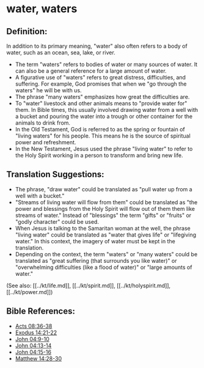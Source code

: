 # water, waters #

## Definition: ##

In addition to its primary meaning, "water" also often refers to a body of water, such as an ocean, sea, lake, or river.

* The term "waters" refers to bodies of water or many sources of water. It can also be a general reference for a large amount of water.
* A figurative use of "waters" refers to great distress, difficulties, and suffering. For example, God promises that when we "go through the waters" he will be with us.
* The phrase "many waters" emphasizes how great the difficulties are.
* To "water" livestock and other animals means to "provide water for" them. In Bible times, this usually involved drawing water from a well with a bucket and pouring the water into a trough or other container for the animals to drink from.
* In the Old Testament, God is referred to as the spring or fountain of "living waters" for his people. This means he is the source of spiritual power and refreshment.
* In the New Testament, Jesus used the phrase "living water" to refer to the Holy Spirit working in a person to transform and bring new life.

## Translation Suggestions: ##

* The phrase, "draw water" could be translated as "pull water up from a well with a bucket."
* "Streams of living water will flow from them" could be translated as "the power and blessings from the Holy Spirit will flow out of them them like streams of water." Instead of "blessings" the term "gifts" or "fruits" or "godly character" could be used.
* When Jesus is talking to the Samaritan woman at the well, the phrase "living water" could be translated as "water that gives life" or "lifegiving water." In this context, the imagery of water must be kept in the translation.
* Depending on the context, the term "waters" or "many waters" could be translated as "great suffering (that surrounds you like water)" or "overwhelming difficulties (like a flood of water)" or "large amounts of water."

(See also: [[../kt/life.md]], [[../kt/spirit.md]], [[../kt/holyspirit.md]], [[../kt/power.md]])

## Bible References: ##

* [Acts 08:36-38](en/tn/act/help/08/36)
* [Exodus 14:21-22](en/tn/exo/help/14/21)
* [John 04:9-10](en/tn/jhn/help/04/09)
* [John 04:13-14](en/tn/jhn/help/04/13)
* [John 04:15-16](en/tn/jhn/help/04/15)
* [Matthew 14:28-30](en/tn/mat/help/14/28)